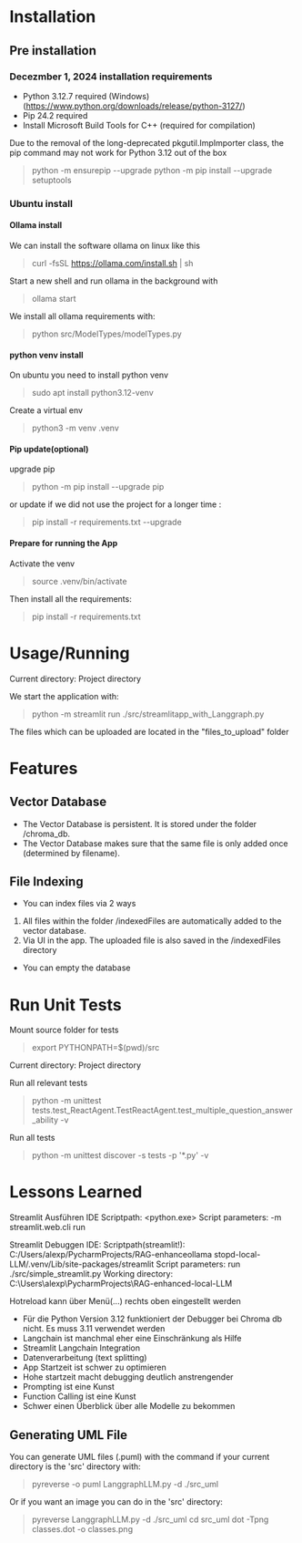 # Installation

## Pre installation

### Decezmber 1, 2024 installation requirements

- Python 3.12.7 required (Windows) (https://www.python.org/downloads/release/python-3127/)
- Pip 24.2 required
- Install Microsoft Build Tools for C++ (required for compilation)

Due to the removal of the long-deprecated pkgutil.ImpImporter class, the pip command may not work for Python 3.12 out of
the box
> python -m ensurepip --upgrade
> python -m pip install --upgrade setuptools

### Ubuntu install

#### Ollama install

We can install the software ollama on linux like this
> curl -fsSL https://ollama.com/install.sh | sh

Start a new shell and run ollama in the background with
> ollama start

We install all ollama requirements with:
> python src/ModelTypes/modelTypes.py

#### python venv install

On ubuntu you need to install python venv
> sudo apt install python3.12-venv

Create a virtual env
> python3 -m venv .venv

#### Pip update(optional)

upgrade pip
> python -m pip install --upgrade pip

or update if we did not use the project for a longer time :
> pip install -r requirements.txt --upgrade

#### Prepare for running the App

Activate the venv
> source .venv/bin/activate

Then install all the requirements:
> pip install -r requirements.txt

# Usage/Running

Current directory: Project directory

We start the application with:
> python -m streamlit run ./src/streamlitapp_with_Langgraph.py

The files which can be uploaded are located in the "files_to_upload" folder

# Features

## Vector Database

- The Vector Database is persistent. It is stored under the folder /chroma_db.
- The Vector Database makes sure that the same file is only added once (determined by filename).

## File Indexing

- You can index files via 2 ways

1. All files within the folder /indexedFiles are automatically added to the vector database.
2. Via UI in the app. The uploaded file is also saved in the /indexedFiles directory

- You can empty the database

# Run Unit Tests

Mount source folder for tests
> export PYTHONPATH=$(pwd)/src

Current directory: Project directory

Run all relevant tests
> python -m unittest tests.test_ReactAgent.TestReactAgent.test_multiple_question_answer_ability -v

Run all tests
> python -m unittest discover -s tests -p '*.py' -v

# Lessons Learned

Streamlit Ausführen IDE
Scriptpath: <python.exe>
Script parameters: -m streamlit.web.cli run

Streamlit Debuggen IDE:
Scriptpath(streamlit!): C:/Users/alexp/PycharmProjects/RAG-enhanceollama
stopd-local-LLM/.venv/Lib/site-packages/streamlit
Script parameters: run ./src/simple_streamlit.py
Working directory: C:\Users\alexp\PycharmProjects\RAG-enhanced-local-LLM

Hotreload kann über Menü(...) rechts oben eingestellt werden

- Für die Python Version 3.12 funktioniert der Debugger bei Chroma db nicht. Es muss 3.11 verwendet werden
- Langchain ist manchmal eher eine Einschränkung als Hilfe
- Streamlit Langchain Integration
- Datenverarbeitung (text splitting)
- App Startzeit ist schwer zu optimieren
- Hohe startzeit macht debugging deutlich anstrengender
- Prompting ist eine Kunst
- Function Calling ist eine Kunst
- Schwer einen Überblick über alle Modelle zu bekommen

## Generating UML File

You can generate UML files (.puml) with the command if your current directory is the 'src' directory with:
> pyreverse -o puml LanggraphLLM.py -d ./src_uml

Or if you want an image you can do in the 'src' directory:
> pyreverse LanggraphLLM.py -d ./src_uml
> cd src_uml
> dot -Tpng classes.dot -o classes.png